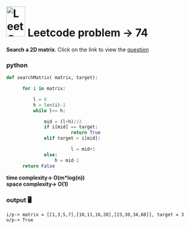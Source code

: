 #  <img src="https://leetcode.com/_next/static/images/logo-ff2b712834cf26bf50a5de58ee27bcef.png" alt="LeetCode Logo" width="50" height="80"> Leetcode problem -> 74  
**Search a 2D matrix**. Click on the link to view the [question](https://leetcode.com/problems/search-a-2d-matrix/description/)

### python
```python
def searchMatrix( matrix, target):

      for i in matrix:

          l = 0
          h = len(i)-1
          while l<= h:

              mid = (l+h)//2
              if i[mid] == target:
                        return True
              elif target > i[mid]:

                        l = mid+1
              else:
                  h = mid-1
      return False
```
**time complexity-> O(m*log(n))**  
**space complexity-> O(1)**

### output 🖥️
```
i/p-> matrix = [[1,3,5,7],[10,11,16,20],[23,30,34,60]], target = 3
o/p-> True
```
